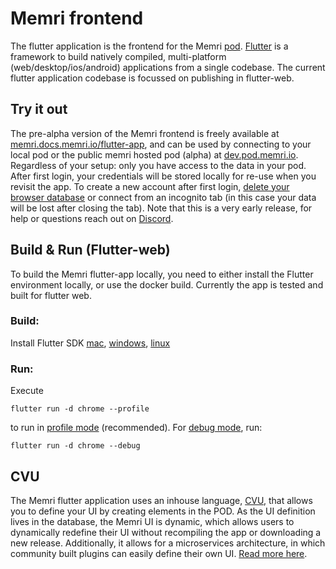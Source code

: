 # Memri frontend
The flutter application is the frontend for the Memri [pod](https://gitlab.memri.io/memri/pod). [Flutter](https://flutter.dev/) is a framework to build natively compiled, multi-platform (web/desktop/ios/android) applications from a single codebase. The current flutter application codebase is focussed on publishing in flutter-web.

## Try it out
The pre-alpha version of the Memri frontend is freely available at [memri.docs.memri.io/flutter-app](https://memri.docs.memri.io/flutter-app/#/), and can be used by connecting to your local pod or the public memri hosted pod (alpha) at [dev.pod.memri.io](https://dev.pod.memri.io/). Regardless of your setup: only you have access to the data in your pod. After first login, your credentials will be stored locally for re-use when you revisit the app. To create a new account after first login, [delete your browser database](https://stackoverflow.com/questions/9384128/how-to-delete-indexeddb#answer-9389289) or connect from an incognito tab (in this case your data will be lost after closing the tab). Note that this is a very early release, for help or questions reach out on [Discord]("https://discord.com/invite/BcRfajJk4k").

## Build & Run (Flutter-web)

To build the Memri flutter-app locally, you need to either install the Flutter environment locally, or use the docker build. Currently the app is tested and built for flutter web.

### Build:
Install Flutter SDK [mac](https://flutter.dev/docs/get-started/install/macos), [windows](https://flutter.dev/docs/get-started/install/windows), [linux](https://flutter.dev/docs/get-started/install/linux)

### Run:
Execute 
```
flutter run -d chrome --profile
``` 
to run in [profile mode](https://docs.flutter.dev/testing/build-modes#profile) (recommended). For [debug mode](https://docs.flutter.dev/testing/build-modes#debug), run:
```
flutter run -d chrome --debug
```
## CVU
The Memri flutter application uses an inhouse language, [CVU](./docs/cvu-intro), that allows you to define your UI by creating elements in the POD. As the UI definition lives in the database, the Memri UI is dynamic, which allows users to dynamically redefine their UI without recompiling the app or downloading a new release. Additionally, it allows for a microservices architecture, in which community built plugins can easily define their own UI. [Read more here](./docs/cvu-intro).

